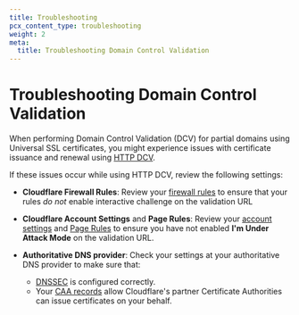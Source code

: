 ```yaml
---
title: Troubleshooting
pcx_content_type: troubleshooting
weight: 2
meta:
  title: Troubleshooting Domain Control Validation
---
```


# Troubleshooting Domain Control Validation

When performing Domain Control Validation (DCV) for partial domains using Universal SSL certificates, you might experience issues with certificate issuance and renewal using [HTTP DCV](/ssl/edge-certificates/changing-dcv-method/methods/http/).

If these issues occur while using HTTP DCV, review the following settings:

- **Cloudflare Firewall Rules**: Review your [firewall rules](/firewall/) to ensure that your rules _do not_ enable interactive challenge on the validation URL

- **Cloudflare Account Settings** and **Page Rules**: Review your [account settings](https://support.cloudflare.com/hc/articles/200170076) and [Page Rules](https://support.cloudflare.com/hc/articles/218411427) to ensure you have not enabled **I'm Under Attack Mode** on the validation URL.

- **Authoritative DNS provider**: Check your settings at your authoritative DNS provider to make sure that:

  - [DNSSEC](https://www.cloudflare.com/learning/dns/dns-security/) is configured correctly.
  - Your [CAA records](https://support.cloudflare.com/hc/articles/115000310832) allow Cloudflare's partner Certificate Authorities can issue certificates on your behalf.
